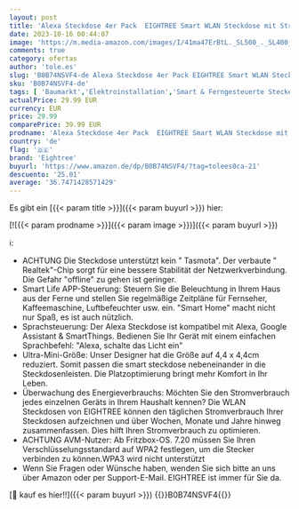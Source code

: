 ```yaml
---
layout: post
title: 'Alexa Steckdose 4er Pack  EIGHTREE Smart WLAN Steckdose mit Strommessung  Sprachsteuerung & Timer  Smart Home WiFi Steckdose funktioniert mit Alexa  Google Home  Nur 2.4GHz WiFi'
date: 2023-10-16 00:44:07
image: 'https://m.media-amazon.com/images/I/41ma47ErBtL._SL500_._SL400_.jpg'
comments: true
category: ofertas
author: 'tole.es'
slug: 'B0B74NSVF4-de Alexa Steckdose 4er Pack EIGHTREE Smart WLAN Steckdose mit...'
sku: 'B0B74NSVF4-de'
tags: [ 'Baumarkt','Elektroinstallation','Smart & Ferngesteuerte Stecker','Steckdosen & Zubehör','eightree','🇩🇪', ]
actualPrice: 29.99 EUR
currency: EUR
price: 29.99
comparePrice: 39.99 EUR
prodname: 'Alexa Steckdose 4er Pack  EIGHTREE Smart WLAN Steckdose mit Strommessung  Sprachsteuerung & Timer  Smart Home WiFi Steckdose funktioniert mit Alexa  Google Home  Nur 2.4GHz WiFi'
country: 'de'
flag: '🇩🇪'
brand: 'Eightree'
buyurl: 'https://www.amazon.de/dp/B0B74NSVF4/?tag=tolees0ca-21'
descuento: '25.01'
average: '36.7471428571429'
---
```


Es gibt ein [{{< param title >}}]({{< param buyurl >}}) hier:

[![{{< param prodname >}}]({{< param image >}})]({{< param buyurl >}})

ℹ️:

- ACHTUNG Die Steckdose unterstützt kein " Tasmota". Der verbaute " Realtek"-Chip sorgt für eine bessere Stabilität der Netzwerkverbindung. Die Gefahr "offline" zu gehen ist geringer.
- Smart Life APP-Steuerung: Steuern Sie die Beleuchtung in Ihrem Haus aus der Ferne und stellen Sie regelmäßige Zeitpläne für Fernseher, Kaffeemaschine, Luftbefeuchter usw. ein. "Smart Home" macht nicht nur Spaß, es ist auch nützlich.
- Sprachsteuerung: Der Alexa Steckdose ist kompatibel mit Alexa, Google Assistant & SmartThings. Bedienen Sie Ihr Gerät mit einem einfachen Sprachbefehl: "Alexa, schalte das Licht ein"
- Ultra-Mini-Größe: Unser Designer hat die Größe auf 4,4 x 4,4cm reduziert. Somit passen die smart steckdose nebeneinander in die Steckdosenleisten. Die Platzoptimierung bringt mehr Komfort in Ihr Leben.
- Überwachung des Energieverbrauchs: Möchten Sie den Stromverbrauch jedes einzelnen Geräts in Ihrem Haushalt kennen? Die WLAN Steckdosen von EIGHTREE können den täglichen Stromverbrauch Ihrer Steckdosen aufzeichnen und über Wochen, Monate und Jahre hinweg zusammenfassen. Dies hilft Ihren Stromverbrauch zu optimieren.
- ACHTUNG AVM-Nutzer: Ab Fritzbox-OS. 7.20 müssen Sie Ihren Verschlüsselungsstandard auf WPA2 festlegen, um die Stecker verbinden zu können.WPA3 wird nicht unterstützt
- Wenn Sie Fragen oder Wünsche haben, wenden Sie sich bitte an uns über Amazon oder per Support-E-Mail. EIGHTREE ist immer für Sie da.

[🛒 kauf es hier!!]({{< param buyurl >}})
{{<world>}}B0B74NSVF4{{</world>}}
